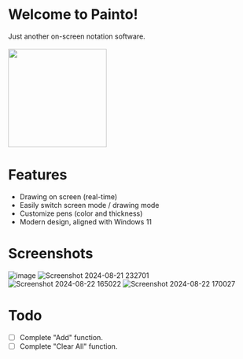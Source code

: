 # Welcome to Painto! 
Just another on-screen notation software. <br><br>
<a href="https://apps.microsoft.com/detail/9p7g2qf10wrb?mode=direct">
	<img src="https://get.microsoft.com/images/en-us%20dark.svg" width="200"/>
</a>

# Features 
- Drawing on screen (real-time)
- Easily switch screen mode / drawing mode 
- Customize pens (color and thickness)
- Modern design, aligned with Windows 11

# Screenshots
![image](https://github.com/user-attachments/assets/a494a67d-f13d-4ada-89af-96b72dd3f5eb)
![Screenshot 2024-08-21 232701](https://github.com/user-attachments/assets/5bab72d8-c33e-4c81-bf4f-fa5ae735fe32)
![Screenshot 2024-08-22 165022](https://github.com/user-attachments/assets/ecf925dc-84b4-487a-bb0f-cee9280a94ae)
![Screenshot 2024-08-22 170027](https://github.com/user-attachments/assets/e78c68bd-0784-4df2-8cd1-bba457ad6381)

# Todo 
- [ ] Complete "Add" function. 
- [ ] Complete "Clear All" function. 
